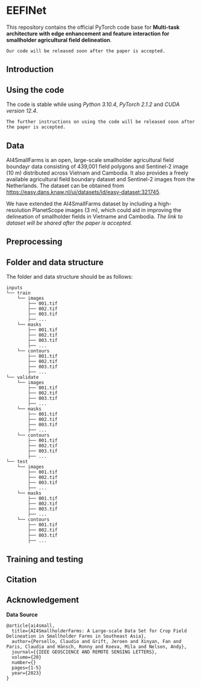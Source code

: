 # EEFINet
This repository contains the official PyTorch code base for **Multi-task architecture with edge enhancement and feature interaction for smallholder agricultural field delineation**.

```
Our code will be released soon after the paper is accepted.
```

## Introduction

## Using the code
The code is stable while using *Python 3.10.4*, *PyTorch 2.1.2* and *CUDA version 12.4*.
```
The further instructions on using the code will be released soon after the paper is accepted.
```

## Data
AI4SmallFarms is an open, large-scale smallholder agricultural field boundayr data consisting of 439,001 field polygons and Sentinel-2 image (10 m) distributed across Vietnam and Cambodia. It also provides a freely available agricultural field boundary dataset and Sentinel-2 images from the Netherlands. The dataset can be obtained from https://easy.dans.knaw.nl/ui/datasets/id/easy-dataset:321745.

We have extended the AI4SmallFarms dataset by including a high-resolution PlanetScope images (3 m), which could aid in improving the delineation of smallholder fields in Vietname and Cambodia. *The link to dataset will be shared after the paper is accepted.*

## Preprocessing

## Folder and data structure
The folder and data structure should be as follows:
```
inputs
└── train
    └── images
        ├── 001.tif
        ├── 002.tif
        ├── 003.tif
        ├── ...
    └── masks
        ├── 001.tif
        ├── 002.tif
        ├── 003.tif
        ├── ...
    └── contours
        ├── 001.tif
        ├── 002.tif
        ├── 003.tif
        ├── ...
└── validate
    └── images
        ├── 001.tif
        ├── 002.tif
        ├── 003.tif
        ├── ...
    └── masks
        ├── 001.tif
        ├── 002.tif
        ├── 003.tif
        ├── ...
    └── contours
        ├── 001.tif
        ├── 002.tif
        ├── 003.tif
        ├── ...
└── test
    └── images
        ├── 001.tif
        ├── 002.tif
        ├── 003.tif
        ├── ...
    └── masks
        ├── 001.tif
        ├── 002.tif
        ├── 003.tif
        ├── ...
    └── contours
        ├── 001.tif
        ├── 002.tif
        ├── 003.tif
        ├── ...
```

## Training and testing

## Citation


## Acknowledgement
**Data Source**
```
@article{ai4small,
  title={AI4SmallholderFarms: A Large-scale Data Set for Crop Field Delineation in Smallholder Farms in Southeast Asia},
  author={Persello, Claudio and Grift, Jeroen and Xinyan, Fan and Paris, Claudia and Hänsch, Ronny and Koeva, Mila and Nelson, Andy},
  journal={{IEEE GEOSCIENCE AND REMOTE SENSING LETTERS},
  volume={20}
  number={}
  pages={1-5}
  year={2023}
}
```
